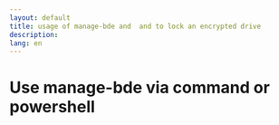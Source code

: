 ```yaml
---
layout: default
title: usage of manage-bde and  and to lock an encrypted drive
description:
lang: en
---
```


# Use manage-bde via command or powershell


